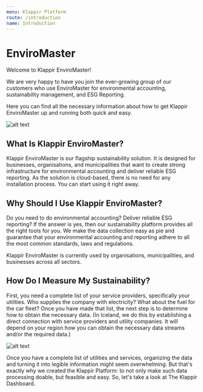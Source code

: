 ```yaml
---
menu: Klappir Platform
route: /introduction
name: Introduction
---
```


# EnviroMaster

Welcome to Klappir EnviroMaster!

We are very happy to have you join the ever-growing group of our customers who use EnviroMaster for environmental accounting, sustainability management, and ESG Reporting.

Here you can find all the necessary information about how to get Klappir EnviroMaster up and running both quick and easy.

![alt text](https://klappir-static.s3.amazonaws.com/img/learn/Bird+in+tree_MINNI.png)

## What Is Klappir EnviroMaster?

Klappir EnviroMaster is our flagship sustainability solution. It is designed for businesses, organisations, and municipalities that want to create strong infrastructure for environmental accounting and deliver reliable ESG reporting. As the solution is cloud-based, there is no need for any installation process. You can start using it right away.

## Why Should I Use Klappir EnviroMaster?

Do you need to do environmental accounting? Deliver reliable ESG reporting? If the answer is yes, then our sustainability platform provides all the right tools for you. We make the data collection easy as pie and guarantee that your environmental accounting and reporting adhere to all the most common standards, laws and regulations.

Klappir EnviroMaster is currently used by organisations, municipalities, and businesses across all sectors.

## How Do I Measure My Sustainability?

First, you need a complete list of your service providers, specifically your utilities. Who supplies the company with electricity? What about the fuel for the car fleet? Once you have made that list, the next step is to determine how to obtain the necessary data. (In Iceland, we do this by establishing a direct connection with service providers and utility companies. It will depend on your region how you can obtain the necessary data streams and/or the required data.)

![alt text](https://klappir-static.s3.amazonaws.com/img/learn/kona_med_tolvu_MINNI.png)

Once you have a complete list of utilities and services, organizing the data and turning it into legible information might seem overwhelming. But that's exactly why we created the Klappir Platform: to not only make such data processing doable, but feasible and easy. So, let's take a look at The Klappir Dashboard.
